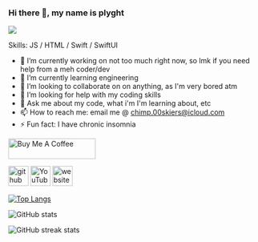 ### Hi there 👋, my name is plyght
![](https://plyght.github.io/fgdfdg.jpeg)


Skills: JS / HTML / Swift / SwiftUI

- 🔭 I’m currently working on not too much right now, so lmk if you need help from a meh coder/dev 
- 🌱 I’m currently learning engineering 
- 👯 I’m looking to collaborate on on anything, as I'm very bored atm 
- 🤔 I’m looking for help with my coding skills 
- 💬 Ask me about my code, what i'm I'm learning about, etc 
- 📫 How to reach me: email me @ chimp.00skiers@icloud.com 
- ⚡ Fun fact:  I have chronic insomnia

<a href="https://www.buymeacoffee.com/plyght" target="_blank"><img src="https://cdn.buymeacoffee.com/buttons/default-orange.png" alt="Buy Me A Coffee" height="41" width="174"></a>


[<img src='https://cdn.jsdelivr.net/npm/simple-icons@3.0.1/icons/github.svg' alt='github' height='40'>](https://github.com/plyght)  [<img src='https://cdn.jsdelivr.net/npm/simple-icons@3.0.1/icons/youtube.svg' alt='YouTube' height='40'>](https://www.youtube.com/channel/UCvpdv0TzX8N8-hP8RnIr2bg)  [<img src='https://cdn.jsdelivr.net/npm/simple-icons@3.0.1/icons/icloud.svg' alt='website' height='40'>](https://plyght.github.io)  

[![Top Langs](https://github-readme-stats.vercel.app/api/top-langs/?username=plyght&theme=dark)](https://github.com/anuraghazra/github-readme-stats)

![GitHub stats](https://github-readme-stats.vercel.app/api?username=plyght&show_icons=true&theme=dark)  

![GitHub streak stats](https://streak-stats.demolab.com/?user=plyght&theme=dark)  

